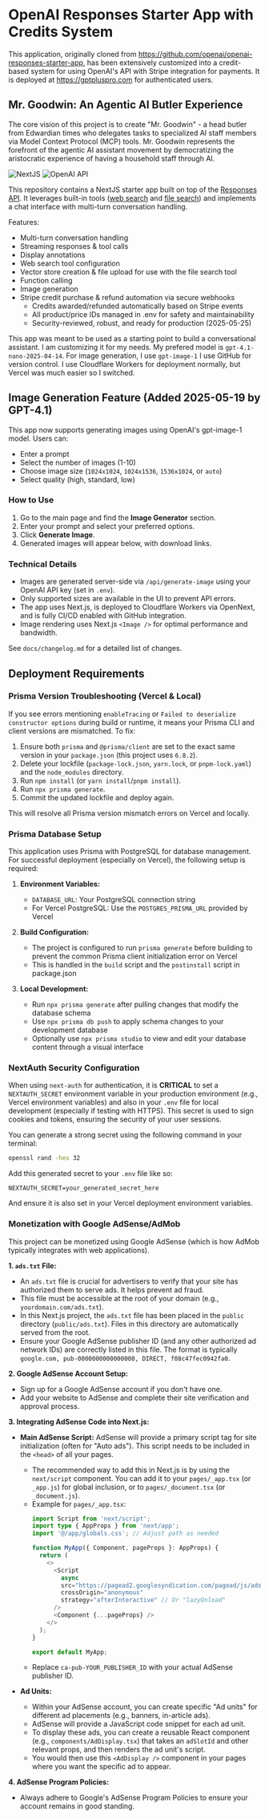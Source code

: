 <!--
This README file provides an overview of the OpenAI Responses Starter App, its features, setup, and customization notes.
It is intended to help users and contributors understand the project's purpose and how to work with it.
Keep this file updated with any major changes to the project structure, features, or deployment strategy.
-->

# OpenAI Responses Starter App with Credits System

This application, originally cloned from https://github.com/openai/openai-responses-starter-app, has been extensively customized into a credit-based system for using OpenAI's API with Stripe integration for payments. It is deployed at https://gptpluspro.com for authenticated users.

## Mr. Goodwin: An Agentic AI Butler Experience

The core vision of this project is to create "Mr. Goodwin" - a head butler from Edwardian times who delegates tasks to specialized AI staff members via Model Context Protocol (MCP) tools. Mr. Goodwin represents the forefront of the agentic AI assistant movement by democratizing the aristocratic experience of having a household staff through AI.


![NextJS](https://img.shields.io/badge/Built_with-NextJS-blue)
![OpenAI API](https://img.shields.io/badge/Powered_by-OpenAI_API-orange)

This repository contains a NextJS starter app built on top of the [Responses API](https://platform.openai.com/docs/api-reference/responses).
It leverages built-in tools ([web search](https://platform.openai.com/docs/guides/tools-web-search?api-mode=responses) and [file search](https://platform.openai.com/docs/guides/tools-file-search)) and implements a chat interface with multi-turn conversation handling.

Features:

- Multi-turn conversation handling
- Streaming responses & tool calls
- Display annotations
- Web search tool configuration
- Vector store creation & file upload for use with the file search tool
- Function calling
- Image generation
- Stripe credit purchase & refund automation via secure webhooks
  - Credits awarded/refunded automatically based on Stripe events
  - All product/price IDs managed in .env for safety and maintainability
  - Security-reviewed, robust, and ready for production (2025-05-25)

This app was meant to be used as a starting point to build a conversational assistant. I am customizing it for my needs.
My prefered model is `gpt-4.1-nano-2025-04-14`. For image generation, I use `gpt-image-1` 
I use GitHub for version control.
I use Cloudflare Workers for deployment normally, but Vercel was much easier so I switched.

## Image Generation Feature (Added 2025-05-19 by GPT-4.1)

This app now supports generating images using OpenAI's gpt-image-1 model. Users can:
- Enter a prompt
- Select the number of images (1-10)
- Choose image size (`1024x1024`, `1024x1536`, `1536x1024`, or `auto`)
- Select quality (high, standard, low)

### How to Use
1. Go to the main page and find the **Image Generator** section.
2. Enter your prompt and select your preferred options.
3. Click **Generate Image**.
4. Generated images will appear below, with download links.

### Technical Details
- Images are generated server-side via `/api/generate-image` using your OpenAI API key (set in `.env`).
- Only supported sizes are available in the UI to prevent API errors.
- The app uses Next.js, is deployed to Cloudflare Workers via OpenNext, and is fully CI/CD enabled with GitHub integration.
- Image rendering uses Next.js `<Image />` for optimal performance and bandwidth.

See `docs/changelog.md` for a detailed list of changes.

## Deployment Requirements

### Prisma Version Troubleshooting (Vercel & Local)

If you see errors mentioning `enableTracing` or `Failed to deserialize constructor options` during build or runtime, it means your Prisma CLI and client versions are mismatched. To fix:
1. Ensure both `prisma` and `@prisma/client` are set to the exact same version in your `package.json` (this project uses `6.8.2`).
2. Delete your lockfile (`package-lock.json`, `yarn.lock`, or `pnpm-lock.yaml`) and the `node_modules` directory.
3. Run `npm install` (or `yarn install`/`pnpm install`).
4. Run `npx prisma generate`.
5. Commit the updated lockfile and deploy again.

This will resolve all Prisma version mismatch errors on Vercel and locally.


### Prisma Database Setup

This application uses Prisma with PostgreSQL for database management. For successful deployment (especially on Vercel), the following setup is required:

1. **Environment Variables:**
   - `DATABASE_URL`: Your PostgreSQL connection string
   - For Vercel PostgreSQL: Use the `POSTGRES_PRISMA_URL` provided by Vercel

2. **Build Configuration:**
   - The project is configured to run `prisma generate` before building to prevent the common Prisma client initialization error on Vercel
   - This is handled in the `build` script and the `postinstall` script in package.json

3. **Local Development:**
   - Run `npx prisma generate` after pulling changes that modify the database schema
   - Use `npx prisma db push` to apply schema changes to your development database
   - Optionally use `npx prisma studio` to view and edit your database content through a visual interface

### NextAuth Security Configuration

When using `next-auth` for authentication, it is **CRITICAL** to set a `NEXTAUTH_SECRET` environment variable in your production environment (e.g., Vercel environment variables) and also in your `.env` file for local development (especially if testing with HTTPS). This secret is used to sign cookies and tokens, ensuring the security of your user sessions.

You can generate a strong secret using the following command in your terminal:
```bash
openssl rand -hex 32
```
Add this generated secret to your `.env` file like so:
```
NEXTAUTH_SECRET=your_generated_secret_here
```
And ensure it is also set in your Vercel deployment environment variables.

### Monetization with Google AdSense/AdMob

This project can be monetized using Google AdSense (which is how AdMob typically integrates with web applications).

**1. `ads.txt` File:**
   - An `ads.txt` file is crucial for advertisers to verify that your site has authorized them to serve ads. It helps prevent ad fraud.
   - This file must be accessible at the root of your domain (e.g., `yourdomain.com/ads.txt`).
   - In this Next.js project, the `ads.txt` file has been placed in the `public` directory (`public/ads.txt`). Files in this directory are automatically served from the root.
   - Ensure your Google AdSense publisher ID (and any other authorized ad network IDs) are correctly listed in this file. The format is typically `google.com, pub-0000000000000000, DIRECT, f08c47fec0942fa0`.

**2. Google AdSense Account Setup:**
   - Sign up for a Google AdSense account if you don't have one.
   - Add your website to AdSense and complete their site verification and approval process.

**3. Integrating AdSense Code into Next.js:**
   - **Main AdSense Script:** AdSense will provide a primary script tag for site initialization (often for "Auto ads"). This script needs to be included in the `<head>` of all your pages.
     - The recommended way to add this in Next.js is by using the `next/script` component. You can add it to your `pages/_app.tsx` (or `_app.js`) for global inclusion, or to `pages/_document.tsx` (or `_document.js`).
     - Example for `pages/_app.tsx`:
       ```typescript
       import Script from 'next/script';
       import type { AppProps } from 'next/app';
       import '@/app/globals.css'; // Adjust path as needed

       function MyApp({ Component, pageProps }: AppProps) {
         return (
           <>
             <Script
               async
               src="https://pagead2.googlesyndication.com/pagead/js/adsbygoogle.js?client=ca-pub-YOUR_PUBLISHER_ID"
               crossOrigin="anonymous"
               strategy="afterInteractive" // Or "lazyOnload"
             />
             <Component {...pageProps} />
           </>
         );
       }

       export default MyApp;
       ```
     - Replace `ca-pub-YOUR_PUBLISHER_ID` with your actual AdSense publisher ID.

   - **Ad Units:**
     - Within your AdSense account, you can create specific "Ad units" for different ad placements (e.g., banners, in-article ads).
     - AdSense will provide a JavaScript code snippet for each ad unit.
     - To display these ads, you can create a reusable React component (e.g., `components/AdDisplay.tsx`) that takes an `adSlotId` and other relevant props, and then renders the ad unit's script.
     - You would then use this `<AdDisplay />` component in your pages where you want the specific ad to appear.

**4. AdSense Program Policies:**
   - Always adhere to Google's AdSense Program Policies to ensure your account remains in good standing.
